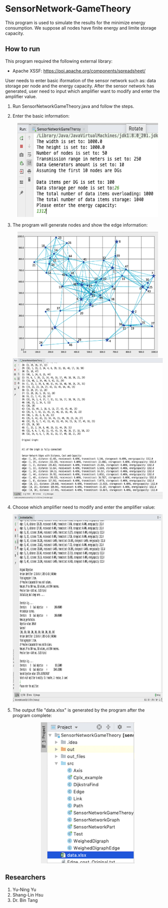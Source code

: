 # SensorNetwork-GameTheory
  This program is used to simulate the results for the minimize energy consumption. We suppose all nodes have finite energy and limite storage capacity.


## How to run
This program required the following external library:
* Apache XSSF: https://poi.apache.org/components/spreadsheet/

User needs to enter basic iformation of the sensor network such as: data storage per node and the energy capacity. After the sensor network has generated, user need to input which amplifier want to modify and enter the amplifier value.

  1. Run SensorNetworkGameTheory.java and follow the steps.
  
  2. Enter the basic information:  
    <div align=center><img width="450" height="300" src="https://github.com/yuyuning/SensorNetwork-GameTheory/blob/master/img/inputs.png"/></div>
    
  3. The program will generate nodes and show the edge information:  
    <div align=center><img width="450" height="400" src="https://github.com/yuyuning/SensorNetwork-GameTheory/blob/master/img/graph.png"/></div>
    <div align=center><img width="600" height="450" src="https://github.com/yuyuning/SensorNetwork-GameTheory/blob/master/img/connectEdge.png"/></div>
    
  4. Choose which amplifier need to modify and enter the amplifier value:  
    <div align=center><img width="600" height="600" src="https://github.com/yuyuning/SensorNetwork-GameTheory/blob/master/img/amplifierInputs.png"/></div>
    
  5. The output file "data.xlsx" is generated by the program after the program complete:  
    <div align=center><img width="300" height="450" src="https://github.com/yuyuning/SensorNetwork-GameTheory/blob/master/img/output.png"/></div>


## Researchers
  1. Yu-Ning Yu
  2. Shang-Lin Hsu
  3. Dr. Bin Tang
